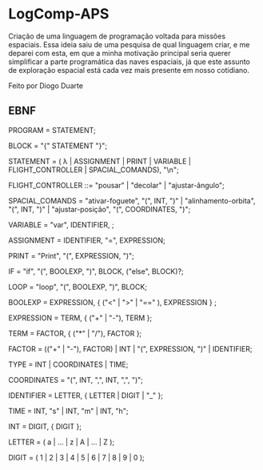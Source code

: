 # LogComp-APS

Criação de uma linguagem de programação voltada para missões espaciais. Essa ideia saiu de uma pesquisa de qual linguagem criar, e me deparei com esta, em que 
a minha motivação principal seria querer simplificar a parte programática das naves espaciais, já que este assunto de exploração espacial está cada vez mais presente em nosso cotidiano.

Feito por Diogo Duarte


## EBNF

PROGRAM = STATEMENT;

BLOCK = "{" STATEMENT "}";

STATEMENT = ( λ | ASSIGNMENT | PRINT | VARIABLE | FLIGHT_CONTROLLER | SPACIAL_COMANDS), "\n";

FLIGHT_CONTROLLER ::= "pousar" | "decolar" | "ajustar-ângulo";

SPACIAL_COMANDS = "ativar-foguete", "(", INT, ")" | "alinhamento-orbita", "(", INT, ")" | "ajustar-posição", "(", COORDINATES, ")";

VARIABLE = "var", IDENTIFIER, <tipo-dado>;

ASSIGNMENT = IDENTIFIER, "=", EXPRESSION;

PRINT = "Print", "(", EXPRESSION, ")";

IF = "if", "(", BOOLEXP, ")", BLOCK, ("else", BLOCK)?;

LOOP = "loop", "(", BOOLEXP, ")", BLOCK;

BOOLEXP = EXPRESSION, { ("<" | ">" | "==" ), EXPRESSION } ;

EXPRESSION = TERM, { ("+" | "-"), TERM };

TERM = FACTOR, { ("*" | "/"), FACTOR };

FACTOR = (("+" | "-"), FACTOR) | INT | "(", EXPRESSION, ")" | IDENTIFIER;

TYPE = INT | COORDINATES | TIME;

COORDINATES = "(", INT, ",", INT, ",", ")";

IDENTIFIER = LETTER, { LETTER | DIGIT | "_" };

TIME = INT, "s" | INT, "m" | INT, "h";

INT = DIGIT, { DIGIT };

LETTER = ( a | ... | z | A | ... | Z );

DIGIT = ( 1 | 2 | 3 | 4 | 5 | 6 | 7 | 8 | 9 | 0 );
